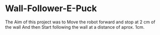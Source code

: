 # Wall-Follower-E-Puck
The Aim of this project was to Move the robot forward and stop at 2 cm of the wall And then Start following the wall at a distance of aprox. 1cm.
